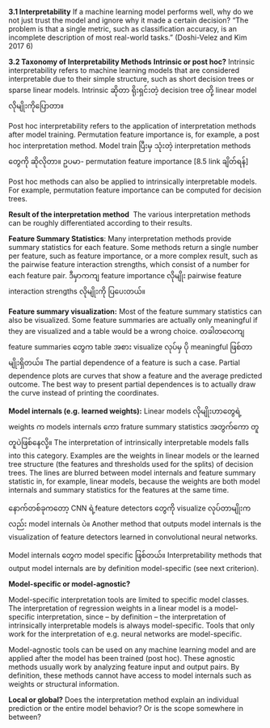 **3.1 Interpretability**
If a machine learning model performs well, why do we not just trust the model and ignore why it made a certain decision? 
“The problem is that a single metric, such as classification accuracy, is an incomplete description of most real-world tasks.” 
(Doshi-Velez and Kim 2017 6)

**3.2 Taxonomy of Interpretability Methods**
**Intrinsic or post hoc?**
Intrinsic interpretability refers to machine learning models that are considered interpretable due to their simple structure, such as short decision trees or sparse linear models.
Intrinsic ဆိုတာ ရိုးရှင်းတဲ့ decision tree တို့ linear model လိုမျိုးကို​ပြောတာ။

Post hoc interpretability refers to the application of interpretation methods after model training. Permutation feature importance is, for example, a post hoc interpretation method.
Model train ပြီးမှ သုံးတဲ့ interpretation methods ​တွေကို ဆိုလိုတာ။ ဥပမာ- permutation feature importance [8.5 link ချိတ်ရန်]

Post hoc methods can also be applied to intrinsically interpretable models. For example, permutation feature importance can be computed for decision trees.

**Result of the interpretation method**
 The various interpretation methods can be roughly differentiated according to their results.

**Feature Summary Statistics**: 
Many interpretation methods provide summary statistics for each feature.
Some methods return a single number per feature, such as feature importance, or a more complex result, such as the pairwise feature interaction strengths, which consist of a number for each feature pair.
ဒီမှာကကျ feature importance လိုမျိုး pairwise feature interaction strengths လိုမျိုးကို ပြ​ပေးတယ်။

**Feature summary visualization:** 
Most of the feature summary statistics can also be visualized. 
Some feature summaries are actually only meaningful if they are visualized and a table would be a wrong choice.
တခါတ​လေကျ feature summaries ​တွေက table အစား visualize လုပ်မှ ပို meaningful ဖြစ်တာမျိုးရှိတယ်။
The partial dependence of a feature is such a case. 
Partial dependence plots are curves that show a feature and the average predicted outcome. 
The best way to present partial dependences is to actually draw the curve instead of printing the coordinates.

**Model internals (e.g. learned weights):**
Linear models လိုမျိုးဟာ​​တွေရဲ့ weights က models internals ​​ကော frature summary statistics အတွက်​ကော တူတူပဲဖြစ်​နေလို့။
The interpretation of intrinsically interpretable models falls into this category.
Examples are the weights in linear models or the learned tree structure (the features and thresholds used for the splits) of decision trees. 
The lines are blurred between model internals and feature summary statistic in, for example, linear models, because the weights are both model internals and summary statistics for the features at the same time. 

​နောက်တစ်ခုက​တော့ CNN ရဲ့feature detectors ​တွေကို ​visualize လုပ်တာမျိုးကလည်း model internals ပဲ။
Another method that outputs model internals is the visualization of feature detectors learned in convolutional neural networks. 

Model internals ​တွေက model specific ဖြစ်တယ်။
Interpretability methods that output model internals are by definition model-specific (see next criterion).

**Model-specific or model-agnostic?**

Model-specific interpretation tools are limited to specific model classes. The interpretation of regression weights in a linear model is a model-specific interpretation, since – by definition – the interpretation of intrinsically interpretable models is always model-specific. Tools that only work for the interpretation of e.g. neural networks are model-specific. 

Model-agnostic tools can be used on any machine learning model and are applied after the model has been trained (post hoc). These agnostic methods usually work by analyzing feature input and output pairs. By definition, these methods cannot have access to model internals such as weights or structural information.

**Local or global?** 
Does the interpretation method explain an individual prediction or the entire model behavior? Or is the scope somewhere in between? 





